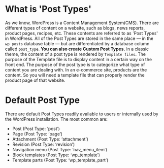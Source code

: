 # What is 'Post Types'
As we know, WordPress is a Content Management System(CMS). There are different types of content on a website, such as blogs, news reports, product pages, recipes, etc. These contents are referred to as 'Post Types' in WordPress.
All of the Post Types are stored in the same place — in the `wp_posts` database table — but are differentiated by a database column called `post_type`. **You can also create Custom Post Types.**
In a classic theme, the content of a post type is rendered by `Template files`. The purpose of the Template file is to display content in a certain way on the front end. The purpose of the post type is to categorize what type of content you are dealing with. In an e-commerce site, products are the content. So you will need a template file that can properly render the product page of that website.
<br>
# Default Post Type
There are default Post Types readily available to users or internally used by the WordPress installation. The most common are:
-   Post (Post Type: ‘post’)
-   Page (Post Type: ‘page’)
-   Attachment (Post Type: ‘attachment’)
-   Revision (Post Type: ‘revision’)
-   Navigation menu (Post Type: ‘nav_menu_item’)
-   Block templates (Post Type: ‘wp_template’)
-   Template parts (Post Type: ‘wp_template_part’)
<br>
